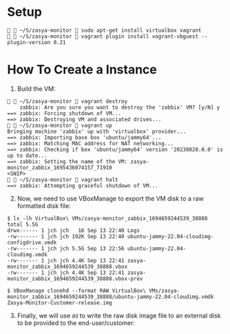 # Setup

```
  ~/S/zasya-monitor  sudo apt-get install virtualbox vagrant 
  ~/S/zasya-monitor  vagrant plugin install vagrant-vbguest --plugin-version 0.21
```

# How To Create a Instance

1. Build the VM:

```
  ~/S/zasya-monitor  vagrant destroy 
    zabbix: Are you sure you want to destroy the 'zabbix' VM? [y/N] y
==> zabbix: Forcing shutdown of VM...
==> zabbix: Destroying VM and associated drives...
  ~/S/zasya-monitor  vagrant up 
Bringing machine 'zabbix' up with 'virtualbox' provider...
==> zabbix: Importing base box 'ubuntu/jammy64'...
==> zabbix: Matching MAC address for NAT networking...
==> zabbix: Checking if box 'ubuntu/jammy64' version '20230828.0.0' is up to date...
==> zabbix: Setting the name of the VM: zasya-monitor_zabbix_1695436074157_71910
<SNIP>
  ~/S/zasya-monitor  vagrant halt
==> zabbix: Attempting graceful shutdown of VM...
```

2. Now, we need to use VBoxManage to export the VM disk to a raw formatted disk file:

```
$ ls -lh VirtualBox\ VMs/zasya-monitor_zabbix_1694659244539_38888
total 5.5G
drwx------ 1 jch jch   16 Sep 13 22:40 Logs
-rw------- 1 jch jch 192K Sep 13 22:40 ubuntu-jammy-22.04-cloudimg-configdrive.vmdk
-rw------- 1 jch jch 5.5G Sep 13 22:56 ubuntu-jammy-22.04-cloudimg.vmdk
-rw------- 1 jch jch 4.4K Sep 13 22:41 zasya-monitor_zabbix_1694659244539_38888.vbox
-rw------- 1 jch jch 4.4K Sep 13 22:41 zasya-monitor_zabbix_1694659244539_38888.vbox-prev

$ VBoxManage clonehd --format RAW VirtualBox\ VMs/zasya-monitor_zabbix_1694659244539_38888/ubuntu-jammy-22.04-cloudimg.vmdk Zasya-Monitor-Customer-release.img
```

3. Finally, we will use `dd` to write the raw disk image file to an external disk to be provided to the end-user/customer:

```

```
